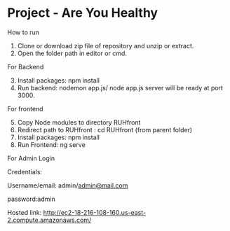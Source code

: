 # Project - Are You Healthy
How to run
1. Clone or download zip file of repository and unzip or extract.
2. Open the folder path in editor or cmd.

For Backend

3. Install packages: npm install
4. Run backend: nodemon app.js/ node app.js
server will be ready at port 3000.

For frontend

5. Copy Node modules to directory RUHfront
6. Redirect path to RUHfront : cd RUHfront (from parent folder)
7. Install packages: npm install
8. Run Frontend: ng serve

For Admin Login

Credentials:

Username/email: admin/admin@mail.com

password:admin

Hosted link: http://ec2-18-216-108-160.us-east-2.compute.amazonaws.com/
